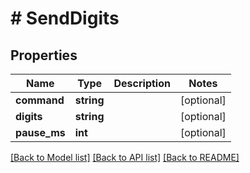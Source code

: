 # # SendDigits

## Properties

Name | Type | Description | Notes
------------ | ------------- | ------------- | -------------
**command** | **string** |  | [optional] 
**digits** | **string** |  | [optional] 
**pause_ms** | **int** |  | [optional] 

[[Back to Model list]](../../README.md#documentation-for-models) [[Back to API list]](../../README.md#documentation-for-api-endpoints) [[Back to README]](../../README.md)


